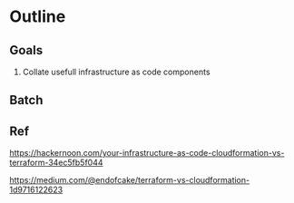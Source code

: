 # Outline

## Goals

1. Collate usefull infrastructure as code components

## Batch

## Ref

https://hackernoon.com/your-infrastructure-as-code-cloudformation-vs-terraform-34ec5fb5f044

https://medium.com/@endofcake/terraform-vs-cloudformation-1d9716122623
